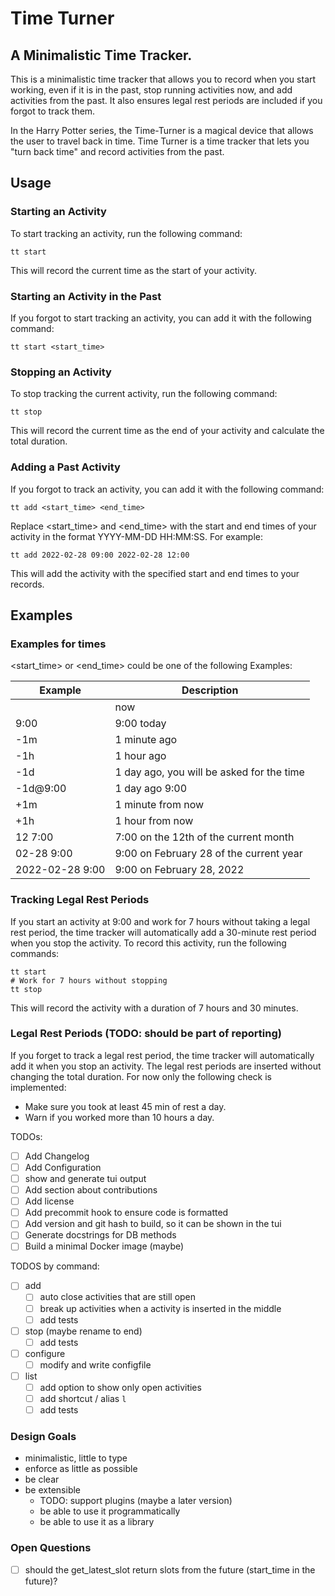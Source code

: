 Time Turner
===========

## A Minimalistic Time Tracker.

This is a minimalistic time tracker that allows you to record when you start working, even if it is in the past, stop running activities now, and add activities from the past. It also ensures legal rest periods are included if you forgot to track them.

In the Harry Potter series, the Time-Turner is a magical device that allows the user to travel back in time. Time Turner is a time tracker that lets you "turn back time" and record activities from the past.

## Usage

### Starting an Activity

To start tracking an activity, run the following command:


```
tt start
```

This will record the current time as the start of your activity.



### Starting an Activity in the Past

If you forgot to start tracking an activity, you can add it with the following command:

```
tt start <start_time>
```

### Stopping an Activity

To stop tracking the current activity, run the following command:

```
tt stop
```

This will record the current time as the end of your activity and calculate the total duration.

### Adding a Past Activity

If you forgot to track an activity, you can add it with the following command:

```
tt add <start_time> <end_time>
```

Replace <start_time> and <end_time> with the start and end times of your activity in the format YYYY-MM-DD HH:MM:SS. For example:

```
tt add 2022-02-28 09:00 2022-02-28 12:00
```

This will add the activity with the specified start and end times to your records.

## Examples

### Examples for times

<start_time> or <end_time> could be one of the following Examples:

| Example         | Description                               |
| --------------- | ----------------------------------------- |
|                 | now                                       |
| 9:00            | 9:00 today                                |
| -1m             | 1 minute ago                              |
| -1h             | 1 hour ago                                |
| -1d             | 1 day ago, you will be asked for the time |
| -1d@9:00        | 1 day ago 9:00                            |
| +1m             | 1 minute from now                         |
| +1h             | 1 hour from now                           |
| 12 7:00         | 7:00 on the 12th of the current month     |
| 02-28 9:00      | 9:00 on February 28 of the current year   |
| 2022-02-28 9:00 | 9:00 on February 28, 2022                 |


### Tracking Legal Rest Periods

If you start an activity at 9:00 and work for 7 hours without taking a legal rest period, the time tracker will automatically add a 30-minute rest period when you stop the activity. To record this activity, run the following commands:

```
tt start
# Work for 7 hours without stopping
tt stop
```

This will record the activity with a duration of 7 hours and 30 minutes.

### Legal Rest Periods (TODO: should be part of reporting)

If you forget to track a legal rest period, the time tracker will automatically add it when you stop an activity. The legal rest periods are inserted without changing the total duration. For now only the following check is implemented:

- Make sure you took at least 45 min of rest a day.
- Warn if you worked more than 10 hours a day.


TODOs:
- [ ] Add Changelog
- [ ] Add Configuration
- [ ] show and generate tui output
- [ ] Add section about contributions
- [ ] Add license
- [ ] Add precommit hook to ensure code is formatted
- [ ] Add version and git hash to build, so it can be shown in the tui
- [ ] Generate docstrings for DB methods
- [ ] Build a minimal Docker image (maybe)

TODOS by command:

- [ ] add
  - [ ] auto close activities that are still open
  - [ ] break up activities when a activity is inserted in the middle
  - [ ] add tests
- [ ] stop (maybe rename to end)
  - [ ] add tests

- [ ] configure
  - [ ] modify and write configfile
- [ ] list
  - [ ] add option to show only open activities
  - [ ] add shortcut / alias `l`
  - [ ] add tests
### Design Goals

- minimalistic, little to type
- enforce as little as possible
- be clear
- be extensible
  - TODO: support plugins (maybe a later version)
  - be able to use it programmatically
  - be able to use it as a library


### Open Questions

- [ ] should the get_latest_slot return slots from the future (start_time in the future)?
